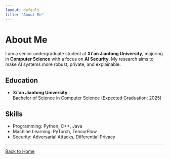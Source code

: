 ```yaml
---
layout: default
title: "About Me"
---
```


# About Me

I am a senior undergraduate student at **Xi'an Jiaotong University**, majoring in **Computer Science** with a focus on **AI Security**. My research aims to make AI systems more robust, private, and explainable.

## Education

- **Xi'an Jiaotong University**  
  Bachelor of Science in Computer Science (Expected Graduation: 2025)

## Skills

- Programming: Python, C++, Java
- Machine Learning: PyTorch, TensorFlow
- Security: Adversarial Attacks, Differential Privacy

---

[Back to Home](/)
